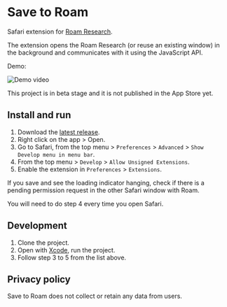# Save to Roam
Safari extension for [Roam Research](https://roamresearch.com).

The extension opens the Roam Research (or reuse an existing window) in the background and communicates with it using the JavaScript API.

Demo:

![Demo video](https://user-images.githubusercontent.com/794591/122137950-10cf8480-ce46-11eb-89e8-a469308b54af.gif)

This project is in beta stage and it is not published in the App Store yet.

## Install and run

1. Download the [latest release](https://github.com/agentcooper/save-to-roam/releases).
2. Right click on the app > Open.
3. Go to Safari, from the top menu > `Preferences` > `Advanced` > `Show Develop menu in menu bar`.
4. From the top menu > `Develop` > `Allow Unsigned Extensions`.
5. Enable the extension in `Preferences` > `Extensions`.

If you save and see the loading indicator hanging, check if there is a pending permission request in the other Safari window with Roam.

You will need to do step 4 every time you open Safari.

## Development

1. Clone the project.
2. Open with [Xcode](https://apps.apple.com/us/app/xcode/id497799835), run the project.
3. Follow step 3 to 5 from the list above.

## Privacy policy

Save to Roam does not collect or retain any data from users.


